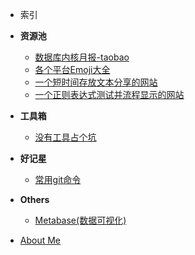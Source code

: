 - 索引

- **资源池**

  - [数据库内核月报-taobao](http://mysql.taobao.org/monthly/)
  - [各个平台Emoji大全](https://emojipedia.org/)
  - [一个短时间存放文本分享的网站](https://paste.ubuntu.com/)
  - [一个正则表达式测试并流程显示的网站](https://regexper.com/)

- **工具箱**

  - [没有工具占个坑](code/python/落网音乐所有专辑封面.md)

- **好记星**

  - [常用git命令](treasure/docs/常用git命令.md)

- **Others**
  - [Metabase(数据可视化)](treasure/doc/在Docker中玩一下Metabase.md)
  

- [About Me](README.md)


